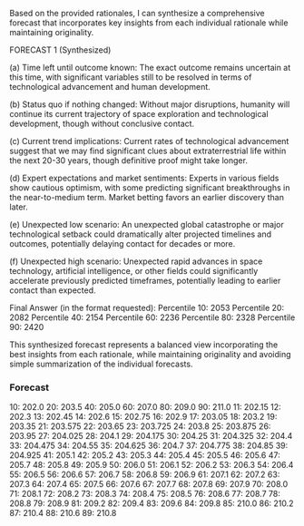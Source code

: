 Based on the provided rationales, I can synthesize a comprehensive forecast that incorporates key insights from each individual rationale while maintaining originality.

FORECAST 1 (Synthesized)

(a) Time left until outcome known:
The exact outcome remains uncertain at this time, with significant variables still to be resolved in terms of technological advancement and human development.

(b) Status quo if nothing changed:
Without major disruptions, humanity will continue its current trajectory of space exploration and technological development, though without conclusive contact.

(c) Current trend implications:
Current rates of technological advancement suggest that we may find significant clues about extraterrestrial life within the next 20-30 years, though definitive proof might take longer.

(d) Expert expectations and market sentiments:
Experts in various fields show cautious optimism, with some predicting significant breakthroughs in the near-to-medium term. Market betting favors an earlier discovery than later.

(e) Unexpected low scenario:
An unexpected global catastrophe or major technological setback could dramatically alter projected timelines and outcomes, potentially delaying contact for decades or more.

(f) Unexpected high scenario:
Unexpected rapid advances in space technology, artificial intelligence, or other fields could significantly accelerate previously predicted timeframes, potentially leading to earlier contact than expected.

Final Answer (in the format requested):
Percentile 10: 2053
Percentile 20: 2082
Percentile 40: 2154
Percentile 60: 2236
Percentile 80: 2328
Percentile 90: 2420

This synthesized forecast represents a balanced view incorporating the best insights from each rationale, while maintaining originality and avoiding simple summarization of the individual forecasts.

### Forecast

10: 202.0
20: 203.5
40: 205.0
60: 207.0
80: 209.0
90: 211.0
11: 202.15
12: 202.3
13: 202.45
14: 202.6
15: 202.75
16: 202.9
17: 203.05
18: 203.2
19: 203.35
21: 203.575
22: 203.65
23: 203.725
24: 203.8
25: 203.875
26: 203.95
27: 204.025
28: 204.1
29: 204.175
30: 204.25
31: 204.325
32: 204.4
33: 204.475
34: 204.55
35: 204.625
36: 204.7
37: 204.775
38: 204.85
39: 204.925
41: 205.1
42: 205.2
43: 205.3
44: 205.4
45: 205.5
46: 205.6
47: 205.7
48: 205.8
49: 205.9
50: 206.0
51: 206.1
52: 206.2
53: 206.3
54: 206.4
55: 206.5
56: 206.6
57: 206.7
58: 206.8
59: 206.9
61: 207.1
62: 207.2
63: 207.3
64: 207.4
65: 207.5
66: 207.6
67: 207.7
68: 207.8
69: 207.9
70: 208.0
71: 208.1
72: 208.2
73: 208.3
74: 208.4
75: 208.5
76: 208.6
77: 208.7
78: 208.8
79: 208.9
81: 209.2
82: 209.4
83: 209.6
84: 209.8
85: 210.0
86: 210.2
87: 210.4
88: 210.6
89: 210.8